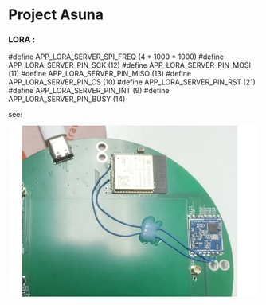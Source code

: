 # Project Asuna





### LORA :

#define APP_LORA_SERVER_SPI_FREQ (4 * 1000 * 1000)
#define APP_LORA_SERVER_PIN_SCK  (12)
#define APP_LORA_SERVER_PIN_MOSI (11)
#define APP_LORA_SERVER_PIN_MISO (13)
#define APP_LORA_SERVER_PIN_CS   (10)
#define APP_LORA_SERVER_PIN_RST  (21)
#define APP_LORA_SERVER_PIN_INT  (9)
#define APP_LORA_SERVER_PIN_BUSY (14)

see:

![](img/lora_rework.png)

